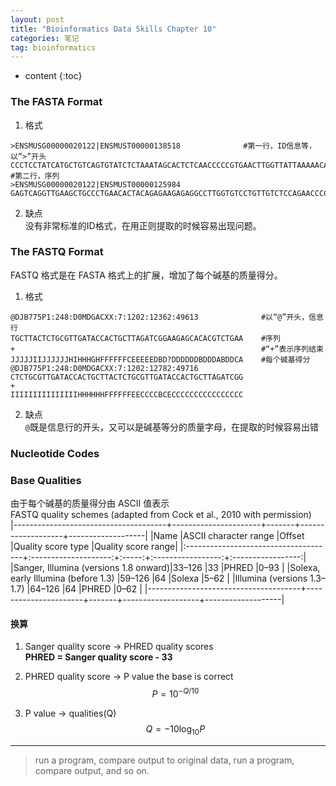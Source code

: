 ```yaml
---
layout: post
title: "Bioinformatics Data Skills Chapter 10"
categories: 笔记
tag: bioinformatics
---
```


* content
{:toc}


### The FASTA Format

1. 格式  
```
>ENSMUSG00000020122|ENSMUST00000138518              #第一行，ID信息等，以“>”开头
CCCTCCTATCATGCTGTCAGTGTATCTCTAAATAGCACTCTCAACCCCCGTGAACTTGGTTATTAAAAACATGCCCAAAGTCTGGGAGCCAGGGCTGCAGGGAAATACCACAGCCTCAGTTCATCAAAACAGTTCATTGCCCAAAATGTTCTCAGCTGCAGCTTTCATGAGGTAACTCCAGGGCCCACCTGTTCTCTGGT    #第二行，序列
>ENSMUSG00000020122|ENSMUST00000125984
GAGTCAGGTTGAAGCTGCCCTGAACACTACAGAGAAGAGAGGCCTTGGTGTCCTGTTGTCTCCAGAACCCCAATATGTCTTGTGAAGGGCACACAACCCCTCAAAGGGGTGTCACTTCTTCTGATCACTTTTGTTACTGTTTACTAACTGATCCTATGAATCACTGTGTCTTCTCAGAGGCCGTGAACCACGTCTGCAAT
```
2. 缺点  
没有非常标准的ID格式，在用正则提取的时候容易出现问题。

### The FASTQ Format

FASTQ 格式是在 FASTA 格式上的扩展，增加了每个碱基的质量得分。  
1. 格式  
```
@DJB775P1:248:D0MDGACXX:7:1202:12362:49613              #以“@”开头，信息行
TGCTTACTCTGCGTTGATACCACTGCTTAGATCGGAAGAGCACACGTCTGAA    #序列
+                                                       #“+”表示序列结束
JJJJJIIJJJJJJHIHHHGHFFFFFFCEEEEEDBD?DDDDDDBDDDABDDCA    #每个碱基得分
@DJB775P1:248:D0MDGACXX:7:1202:12782:49716
CTCTGCGTTGATACCACTGCTTACTCTGCGTTGATACCACTGCTTAGATCGG
+
IIIIIIIIIIIIIIIHHHHHHFFFFFFEECCCCBCECCCCCCCCCCCCCCCC
```

2. 缺点  
`@`既是信息行的开头，又可以是碱基等分的质量字母，在提取的时候容易出错

### Nucleotide Codes

### Base Qualities

由于每个碱基的质量得分由 ASCⅡ 值表示  
FASTQ quality schemes (adapted from Cock et al., 2010 with permission)  
|--------------------------------------+----------------------+-------+-------------------+-------------------|
|Name                                  |ASCII character range |Offset |Quality score type |Quality score range|
|:-------------------------------------+:--------------------:+:-----:+:-----------------:+:-----------------:|
|Sanger, Illumina (versions 1.8 onward)|33–126                |33     |PHRED              |0–93               |
|Solexa, early Illumina (before 1.3)   |59–126                |64     |Solexa             |5–62               |
|Illumina (versions 1.3–1.7)           |64–126                |64     |PHRED              |0–62               |
|--------------------------------------+----------------------+-------+-------------------+-------------------|

#### 换算  
1. Sanger quality score -> PHRED quality scores  
**PHRED = Sanger quality score - 33**  

2. PHRED quality score ->  P value the base is correct  
$$P = 10^{ - Q/10 }$$

3. P value -> qualities(Q)  
$$Q = -10{\log}_{10}P$$

---------------
> run a program, compare output to original data, run a program, compare output, and so on.
